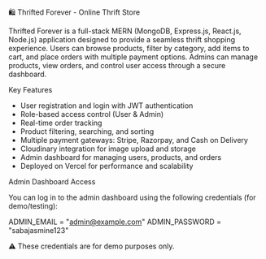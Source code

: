 🛍️ Thrifted Forever - Online Thrift Store

Thrifted Forever is a full-stack MERN (MongoDB, Express.js, React.js, Node.js) application designed to provide a seamless thrift shopping experience. Users can browse products, filter by category, add items to cart, and place orders with multiple payment options. Admins can manage products, view orders, and control user access through a secure dashboard.

Key Features

- User registration and login with JWT authentication
- Role-based access control (User & Admin)
- Real-time order tracking
- Product filtering, searching, and sorting
- Multiple payment gateways: Stripe, Razorpay, and Cash on Delivery
- Cloudinary integration for image upload and storage
- Admin dashboard for managing users, products, and orders
- Deployed on Vercel for performance and scalability

Admin Dashboard Access

You can log in to the admin dashboard using the following credentials (for demo/testing):

ADMIN_EMAIL = "admin@example.com"
ADMIN_PASSWORD = "sabajasmine123"


⚠️ These credentials are for demo purposes only.
